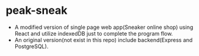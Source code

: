 # peak-sneak
- A modified version of single page web app(Sneaker online shop) using React and utilize indexedDB just to complete the program flow.
- An original version(not exist in this repo) include backend(Express and PostgreSQL).
